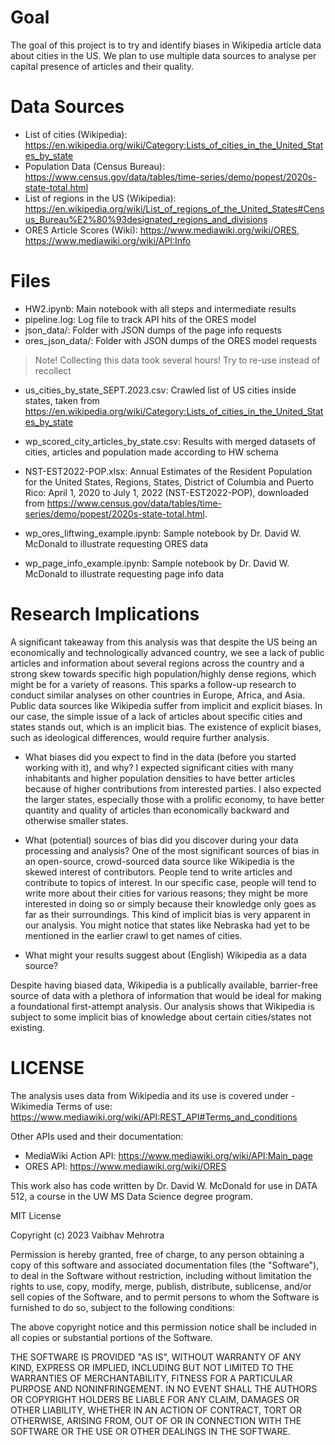 # Goal
The goal of this project is to try and identify biases in Wikipedia article data about cities in the US. We plan to use multiple data sources to analyse per capital presence of articles and their quality.

# Data Sources
- List of cities (Wikipedia): https://en.wikipedia.org/wiki/Category:Lists_of_cities_in_the_United_States_by_state
- Population Data (Census Bureau): https://www.census.gov/data/tables/time-series/demo/popest/2020s-state-total.html
- List of regions in the US (Wikipedia): https://en.wikipedia.org/wiki/List_of_regions_of_the_United_States#Census_Bureau%E2%80%93designated_regions_and_divisions
- ORES Article Scores (Wiki): https://www.mediawiki.org/wiki/ORES, https://www.mediawiki.org/wiki/API:Info 

# Files
- HW2.ipynb: Main notebook with all steps and intermediate results
- pipeline.log: Log file to track API hits of the ORES model
- json_data/: Folder with JSON dumps of the page info requests
- ores_json_data/: Folder with JSON dumps of the ORES model requests
> Note! Collecting this data took several hours! Try to re-use instead of recollect

- us_cities_by_state_SEPT.2023.csv: Crawled list of US cities inside states, taken from https://en.wikipedia.org/wiki/Category:Lists_of_cities_in_the_United_States_by_state     
- wp_scored_city_articles_by_state.csv: Results with merged datasets of cities, articles and population made according to HW schema
- NST-EST2022-POP.xlsx: Annual Estimates of the Resident Population for the United States, Regions, States, District of Columbia and Puerto Rico: April 1, 2020 to July 1, 2022 (NST-EST2022-POP), downloaded from https://www.census.gov/data/tables/time-series/demo/popest/2020s-state-total.html. 


- wp_ores_liftwing_example.ipynb: Sample notebook by Dr. David W. McDonald to illustrate requesting ORES data
- wp_page_info_example.ipynb: Sample notebook by Dr. David W. McDonald to illustrate requesting page info data


# Research Implications
A significant takeaway from this analysis was that despite the US being an economically and technologically advanced country, we see a lack of public articles and information about several regions across the country and a strong skew towards specific high population/highly dense regions, which might be for a variety of reasons. This sparks a follow-up research to conduct similar analyses on other countries in Europe, Africa, and Asia. Public data sources like Wikipedia suffer from implicit and explicit biases. In our case, the simple issue of a lack of articles about specific cities and states stands out, which is an implicit bias. The existence of explicit biases, such as ideological differences, would require further analysis.


- What biases did you expect to find in the data (before you started working with it), and why?
I expected significant cities with many inhabitants and higher population densities to have better articles because of higher contributions from interested parties. I also expected the larger states, especially those with a prolific economy, to have better quantity and quality of articles than economically backward and otherwise smaller states. 

- What (potential) sources of bias did you discover during your data processing and analysis?
One of the most significant sources of bias in an open-source, crowd-sourced data source like Wikipedia is the skewed interest of contributors. People tend to write articles and contribute to topics of interest. In our specific case, people will tend to write more about their cities for various reasons; they might be more interested in doing so or simply because their knowledge only goes as far as their surroundings. This kind of implicit bias is very apparent in our analysis. You might notice that states like Nebraska had yet to be mentioned in the earlier crawl to get names of cities.

- What might your results suggest about (English) Wikipedia as a data source?

Despite having biased data, Wikipedia is a publically available, barrier-free source of data with a plethora of information that would be ideal for making a foundational first-attempt analysis. Our analysis shows that Wikipedia is subject to some implicit bias of knowledge about certain cities/states not existing.



# LICENSE
The analysis uses data from Wikipedia and its use is covered under - Wikimedia Terms of use: https://www.mediawiki.org/wiki/API:REST_API#Terms_and_conditions

Other APIs used and their documentation:
- MediaWiki Action API: https://www.mediawiki.org/wiki/API:Main_page 
- ORES API: https://www.mediawiki.org/wiki/ORES

This work also has code written by Dr. David W. McDonald for use in DATA 512, a course in the UW MS Data Science degree program.

MIT License

Copyright (c) 2023 Vaibhav Mehrotra

Permission is hereby granted, free of charge, to any person obtaining a copy
of this software and associated documentation files (the "Software"), to deal
in the Software without restriction, including without limitation the rights
to use, copy, modify, merge, publish, distribute, sublicense, and/or sell
copies of the Software, and to permit persons to whom the Software is
furnished to do so, subject to the following conditions:

The above copyright notice and this permission notice shall be included in all
copies or substantial portions of the Software.

THE SOFTWARE IS PROVIDED "AS IS", WITHOUT WARRANTY OF ANY KIND, EXPRESS OR
IMPLIED, INCLUDING BUT NOT LIMITED TO THE WARRANTIES OF MERCHANTABILITY,
FITNESS FOR A PARTICULAR PURPOSE AND NONINFRINGEMENT. IN NO EVENT SHALL THE
AUTHORS OR COPYRIGHT HOLDERS BE LIABLE FOR ANY CLAIM, DAMAGES OR OTHER
LIABILITY, WHETHER IN AN ACTION OF CONTRACT, TORT OR OTHERWISE, ARISING FROM,
OUT OF OR IN CONNECTION WITH THE SOFTWARE OR THE USE OR OTHER DEALINGS IN THE
SOFTWARE.

